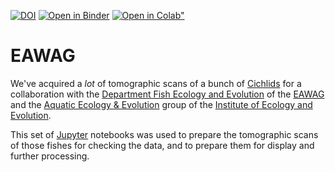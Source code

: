 [![DOI](https://zenodo.org/badge/333723350.svg)](https://zenodo.org/badge/latestdoi/333723350)
[![Open in Binder](https://mybinder.org/badge_logo.svg)](https://mybinder.org/v2/gh/habi/eawag/HEAD)
[![Open in Colab"](https://colab.research.google.com/assets/colab-badge.svg)](https://colab.research.google.com/github/habi/EAWAG/)

# EAWAG
We've acquired a *lot* of tomographic scans of a bunch of [Cichlids](https//en.wikipedia.org/wiki/Cichlid) for a collaboration with the [Department Fish Ecology and Evolution](https://www.eawag.ch/en/department/fishec) of the [EAWAG](https://www.eawag.ch/) and the [Aquatic Ecology & Evolution](https://www.aqua.iee.unibe.ch/) group of the [Institute of Ecology and Evolution](https//www.iee.unibe.ch/index_eng.html).

This set of [Jupyter](https//jupyter.org/) notebooks was used to prepare the tomographic scans of those fishes for checking the data, and to prepare them for display and further processing.
